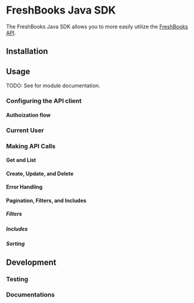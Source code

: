 # FreshBooks Java SDK

The FreshBooks Java SDK allows you to more easily utilize the [FreshBooks API](https://www.freshbooks.com/api).

## Installation

## Usage

TODO: See for module documentation.

### Configuring the API client

#### Authoization flow

### Current User

### Making API Calls

#### Get and List

#### Create, Update, and Delete

#### Error Handling

#### Pagination, Filters, and Includes

##### Filters

##### Includes

##### Sorting

## Development

### Testing


### Documentations

